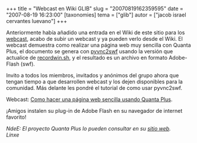 +++
title = "Webcast en Wiki GLIB"
slug = "20070819162359595"
date = "2007-08-19 16:23:00"
[taxonomies]
tema = ["glib"]
autor = ["jacob israel cervantes luevano"]
+++

Anteriormente había añadido una entrada en el Wiki de este sitio para
los [webcast](http://wiki.glib.org.mx/index.php/WebCastsList), acabo de
subir un webcast y ya pueden verlo desde el Wiki. El webcast demuestra
como realizar una página web muy sencilla con Quanta Plus, el documento
se genera con [pyvnc2swf](http://www.unixuser.org/~euske/vnc2swf/)
usando la versión que actualice de
[recordwin.sh](http://ministeriosjm.com/area51/~jacob/scripts/pyvnc2swf/recordwin.sh),
y el resultado es un archivo en formato Adobe-Flash (swf).  
  
Invito a todos los miembros, invitados y anónimos del grupo ahora que
tengan tiempo a que desarrollen webcast y los dejen disponibles para la
comunidad. Más delante les pondré el tutorial de como usar pyvnc2swf.  
  
Webcast: [Como hacer una página web sencilla usando Quanta
Plus](http://www.ministeriosjm.com/area51/~jacob/projects/webcast/web/test.html).  
  
¡Amigos instalen su plug-in de Adobe Flash en su navegador de internet
favorito!  
  
*NdeE: El proyecto Quanta Plus lo pueden consultar en su [sitio
web](http://quanta.kdewebdev.org/).  
Linxe*

